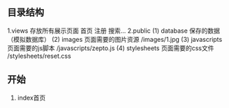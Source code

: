 ## 目录结构
1.views 存放所有展示页面 首页 注册 搜索...
2.public
(1) database 保存的数据 （模拟数据库）
(2) images 页面需要的图片资源  /images/1.jpg
(3) javascripts 页面需要的js脚本 /javascripts/zepto.js
(4) stylesheets 页面需要的css文件 /stylesheets/reset.css

## 开始
1. index首页